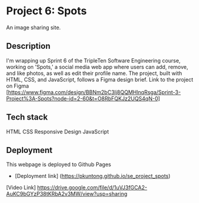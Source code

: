 # Project 6: Spots

An image sharing site. 

## Description

I'm wrapping up Sprint 6 of the TripleTen Software Engineering course, working on 'Spots,' a social media web app where users can add, remove, and like photos, as well as edit their profile name. The project, built with HTML, CSS, and JavaScript, follows a Figma design brief. Link to the project on Figma [https://www.figma.com/design/BBNm2bC3lj8QQMHlnqRsga/Sprint-3-Project%3A-Spots?node-id=2-60&t=O8RbFQKJz2UQS4qN-0]

## Tech stack 

HTML
CSS
Responsive Design 
JavaScript

## Deployment 

This webpage is deployed to Github Pages

- [Deployment link] (https://pkuntong.github.io/se_project_spots)

[Video Link] https://drive.google.com/file/d/1uVJ3fGCA2-AuKC9bGYzP38tKRbA2v3MW/view?usp=sharing

